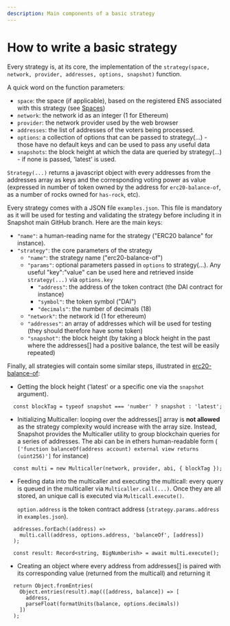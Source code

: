 ```yaml
---
description: Main components of a basic strategy
---
```


# How to write a basic strategy

Every strategy is, at its core, the implementation of the `strategy(space, network, provider, addresses, options, snapshot)` function.

A quick word on the function parameters:

* `space`: the space (if applicable), based on the registered ENS associated with this strategy (see [Spaces](../spaces/))
* `network`: the network id as an integer (1 for Ethereum)
* `provider`: the network provider used by the web browser
* `addresses`: the list of addresses of the voters being processed.
* `options`: a collection of options that can be passed to strategy(...) - those have no default keys and can be used to pass any useful data
* `snapshots`: the block height at which the data are queried by strategy(...) - if none is passed, 'latest' is used.&#x20;

`Strategy(...)` returns a javascript object with every addresses from the addresses array as keys and the corresponding voting power as value (expressed in number of token owned by the address for `erc20-balance-of`, as a number of rocks owned for `has-rock`, etc).

Every strategy comes with a JSON file `examples.json`. This file is mandatory as it will be used for testing and validating the strategy before including it in Snapshot main GitHub branch. Here are the main keys:

* `"name"`: a human-reading name for the strategy ("ERC20 balance" for instance).
* `"strategy"`: the core parameters of the strategy
  * `"name"`: the strategy name ("erc20-balance-of")
  * `"params"`: optional parameters passed in `options` to strategy(...). Any useful "key":"value" can be used here and retrieved inside `strategy(...)` via `options.key`
    * `"address"`: the address of the token contract (the DAI contract for instance)
    * `"symbol"`: the token symbol ("DAI")
    * `"decimals"`: the number of decimals (18)
  * `"network"`: the network id (1 for ethereum)
  * `"addresses"`: an array of addresses which will be used for testing (they should therefore have some token)
  * `"snapshot"`: the block height (by taking a block height in the past where the addresses\[] had a positive balance, the test will be easily repeated)

Finally, all strategies will contain some similar steps, illustrated in [erc20-balance-of](https://github.com/snapshot-labs/snapshot-strategies/blob/f41f98249cff78486914473a3fef29ea960971e5/src/strategies/erc20-balance-of/index.ts):

* Getting the block height ('latest' or a specific one via the `snapshot` argument).

```
  const blockTag = typeof snapshot === 'number' ? snapshot : 'latest';
```

* Initializing Multicaller: looping over the addresses\[] array is **not allowed** as the strategy complexity would increase with the array size. Instead, Snapshot provides the Multicaller utility  to group blockchain queries for a series of addresses. The abi can be in ethers human-readable form ( `['function balanceOf(address account) external view returns (uint256)']` for instance)

```
  const multi = new Multicaller(network, provider, abi, { blockTag });
```

*   Feeding data into the multicaller and executing the multicall: every query is queued in the multicaller via `Multicaller.call(...)`. Once they are all stored, an unique call is executed via `Multicall.execute()`.&#x20;

    `option.address` is the token contract address (`strategy.params.address` in `examples.json`).

```
  addresses.forEach((address) =>
    multi.call(address, options.address, 'balanceOf', [address])
  );
  
  const result: Record<string, BigNumberish> = await multi.execute();
```

* Creating an object where every address from addresses\[] is paired with its corresponding value (returned from the multicall) and returning it

```
  return Object.fromEntries(
    Object.entries(result).map(([address, balance]) => [
      address,
      parseFloat(formatUnits(balance, options.decimals))
    ])
  );
```
